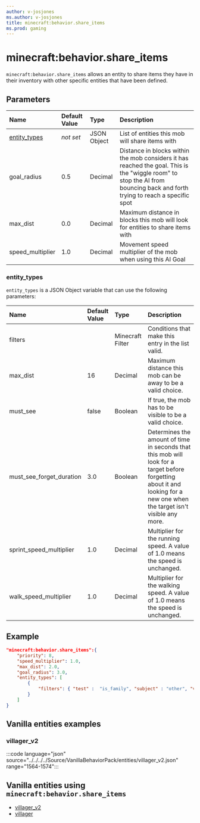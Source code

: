 ```yaml
---
author: v-josjones
ms.author: v-josjones
title: minecraft:behavior.share_items
ms.prod: gaming
---
```


# minecraft:behavior.share_items

`minecraft:behavior.share_items` allows an entity to share items they have in their inventory with other specific entities that have been defined.

## Parameters

|Name |Default Value  |Type  |Description  |
|:----------|:----------|:----------|:----------|
|[entity_types](../Definitions/NestedTables/entity_types.md)|*not set* | JSON Object| List of entities this mob will share items with|
|goal_radius| 0.5| Decimal|  Distance in blocks within the mob considers it has reached the goal. This is the "wiggle room" to stop the AI from bouncing back and forth trying to reach a specific spot |
|max_dist| 0.0| Decimal|  Maximum distance in blocks this mob will look for entities to share items with |
|speed_multiplier| 1.0| Decimal|  Movement speed multiplier of the mob when using this AI Goal |

### entity_types

`entity_types` is a JSON Object variable that can use the following parameters:

|Name |Default Value |Type |Description |
|:-----|:--------------|:-----|:------------|
|filters | |Minecraft Filter|Conditions that make this entry in the list valid. |
|max_dist |16 |Decimal |Maximum distance this mob can be away to be a valid choice. |
|must_see |false |Boolean |If true, the mob has to be visible to be a valid choice. |
|must_see_forget_duration |3.0 | Boolean |Determines the amount of time in seconds that this mob will look for a target before forgetting about it and looking for a new one when the target isn't visible any more. |
|sprint_speed_multiplier |1.0 |Decimal |Multiplier for the running speed. A value of 1.0 means the speed is unchanged. |
|walk_speed_multiplier |1.0 |Decimal |Multiplier for the walking speed. A value of 1.0 means the speed is unchanged. |

## Example

```json
"minecraft:behavior.share_items":{
    "priority": 8,
    "speed_multiplier": 1.0,
    "max_dist": 2.0,
    "goal_radius": 3.0,
    "entity_types": [
        {
            "filters": { "test" :  "is_family", "subject" : "other", "value" :  "villager"}
        }
    ]
}
```

## Vanilla entities examples

### villager_v2

:::code language="json" source="../../../../Source/VanillaBehaviorPack/entities/villager_v2.json" range="1564-1574":::

## Vanilla entities using `minecraft:behavior.share_items`

- [villager_v2](../../../../Source/VanillaBehaviorPack_Snippets/entities/villager_v2.md)
- [villager](../../../../Source/VanillaBehaviorPack_Snippets/entities/villager.md)
